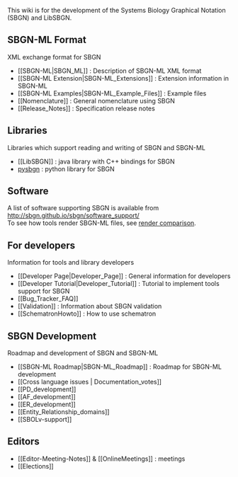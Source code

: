 This wiki is for the development of the Systems Biology Graphical Notation (SBGN) and LibSBGN. 

## SBGN-ML Format
XML exchange format for SBGN
* [[SBGN-ML|SBGN_ML]] : Description of SBGN-ML XML format
* [[SBGN-ML Extension|SBGN-ML_Extensions]] : Extension information in SBGN-ML
* [[SBGN-ML Examples|SBGN-ML_Example_Files]] : Example files
* [[Nomenclature]] : General nomenclature using SBGN
* [[Release_Notes]] : Specification release notes

## Libraries
Libraries which support reading and writing of SBGN and SBGN-ML
* [[LibSBGN]] : java library with C++ bindings for SBGN
* [pysbgn](https://github.com/matthiaskoenig/libsbgn-python) : python library for SBGN

## Software
A list of software supporting SBGN is available from  
http://sbgn.github.io/sbgn/software_support/  
To see how tools render SBGN-ML files, see [render comparison](http://libsbgn.sourceforge.net/render_comparison/).

## For developers
Information for tools and library developers
* [[Developer Page|Developer_Page]] : General information for developers
* [[Developer Tutorial|Developer_Tutorial]] : Tutorial to implement tools support for SBGN
* [[Bug_Tracker_FAQ]]
* [[Validation]] : Information about SBGN validation
* [[SchematronHowto]] : How to use schematron

## SBGN Development
Roadmap and development of SBGN and SBGN-ML
* [[SBGN-ML Roadmap|SBGN-ML_Roadmap]] : Roadmap for SBGN-ML development
* [[Cross language issues | Documentation_votes]]
* [[PD_development]]
* [[AF_development]]
* [[ER_development]]
* [[Entity_Relationship_domains]]
* [[SBOLv-support]]

## Editors
* [[Editor-Meeting-Notes]] & [[OnlineMeetings]] : meetings
* [[Elections]]